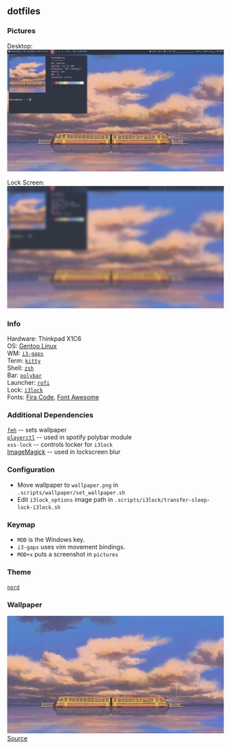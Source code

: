 ## dotfiles

### Pictures
Desktop:
![base](https://github.com/henrykroeger/dotfiles/blob/main/pictures/screens/base.png)

Lock Screen:
![lock](https://github.com/henrykroeger/dotfiles/blob/main/pictures/screens/lock.png)

### Info
Hardware: Thinkpad X1C6<br>
OS: [Gentoo Linux](https://gentoo.org/)<br>
WM: [`i3-gaps`](https://github.com/Airblader/i3)<br>
Term: [`kitty`](https://sw.kovidgoyal.net/kitty/)<br>
Shell: [`zsh`](http://zsh.sourceforge.net/)<br>
Bar: [`polybar`](https://github.com/polybar/polybar)<br>
Launcher: [`rofi`](https://github.com/davatorium/rofi)<br>
Lock: [`i3lock`](https://github.com/i3/i3lock)<br>
Fonts: [Fira Code](https://github.com/tonsky/FiraCode), [Font Awesome](https://fontawesome.com/)

### Additional Dependencies
[`feh`](https://github.com/derf/feh) -- sets wallpaper<br>
[`playerctl`](https://github.com/altdesktop/playerctl) -- used in spotify polybar module<br>
`xss-lock` -- controls locker for `i3lock`<br>
[ImageMagick](https://imagemagick.org/) -- used in lockscreen blur

### Configuration
* Move wallpaper to `wallpaper.png` in `.scripts/wallpaper/set_wallpaper.sh`
* Edit `i3lock_options` image path in `.scripts/i3lock/transfer-sleep-lock-i3lock.sh`

### Keymap
* `MOD` is the Windows key.
* `i3-gaps` uses vim movement bindings.
* `MOD+x` puts a screenshot in `pictures`

### Theme
[`nord`](https://github.com/arcticicestudio/nord)

### Wallpaper
![wallpaper](https://github.com/henrykroeger/dotfiles/blob/main/.scripts/wallpaper/wallpaper.jpg)<br>
[Source](https://www.ghibli.jp/works/chihiro/)
